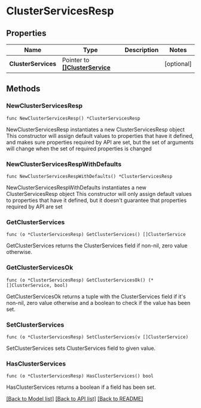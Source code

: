 # ClusterServicesResp

## Properties

Name | Type | Description | Notes
------------ | ------------- | ------------- | -------------
**ClusterServices** | Pointer to [**[]ClusterService**](ClusterService.md) |  | [optional] 

## Methods

### NewClusterServicesResp

`func NewClusterServicesResp() *ClusterServicesResp`

NewClusterServicesResp instantiates a new ClusterServicesResp object
This constructor will assign default values to properties that have it defined,
and makes sure properties required by API are set, but the set of arguments
will change when the set of required properties is changed

### NewClusterServicesRespWithDefaults

`func NewClusterServicesRespWithDefaults() *ClusterServicesResp`

NewClusterServicesRespWithDefaults instantiates a new ClusterServicesResp object
This constructor will only assign default values to properties that have it defined,
but it doesn't guarantee that properties required by API are set

### GetClusterServices

`func (o *ClusterServicesResp) GetClusterServices() []ClusterService`

GetClusterServices returns the ClusterServices field if non-nil, zero value otherwise.

### GetClusterServicesOk

`func (o *ClusterServicesResp) GetClusterServicesOk() (*[]ClusterService, bool)`

GetClusterServicesOk returns a tuple with the ClusterServices field if it's non-nil, zero value otherwise
and a boolean to check if the value has been set.

### SetClusterServices

`func (o *ClusterServicesResp) SetClusterServices(v []ClusterService)`

SetClusterServices sets ClusterServices field to given value.

### HasClusterServices

`func (o *ClusterServicesResp) HasClusterServices() bool`

HasClusterServices returns a boolean if a field has been set.


[[Back to Model list]](../README.md#documentation-for-models) [[Back to API list]](../README.md#documentation-for-api-endpoints) [[Back to README]](../README.md)


